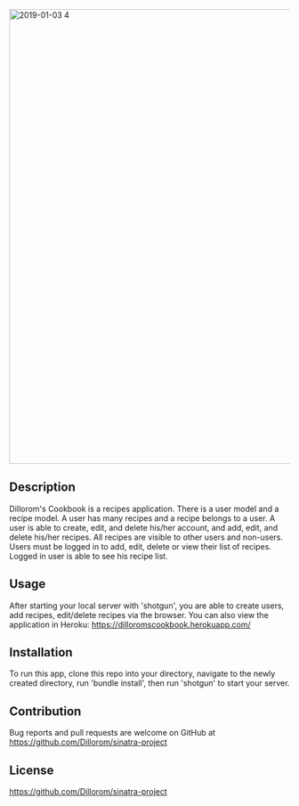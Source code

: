 
<img width="817" alt="2019-01-03 4" src="https://user-images.githubusercontent.com/37942024/53603781-6c877e00-3b67-11e9-96f5-c88b3eeabb27.png">


## Description

Dillorom's Cookbook is a recipes application. There is a user model and a recipe model. A user has many recipes and a recipe belongs to a user. A user is able to create, edit, and delete his/her account, and add, edit, and delete his/her recipes. All recipes are visible to other users and non-users. Users must be logged in to add, edit, delete or view their list of recipes. Logged in user is able to see his recipe list.

## Usage

After starting your local server with 'shotgun', you are able to create users, add recipes, edit/delete recipes via the browser.
You can also view the application in Heroku: https://dilloromscookbook.herokuapp.com/

## Installation

To run this app, clone this repo into your directory, navigate to the newly created directory, run 'bundle install', then run 'shotgun' to start your server.

## Contribution
Bug reports and pull requests are welcome on GitHub at https://github.com/Dillorom/sinatra-project

## License
https://github.com/Dillorom/sinatra-project
